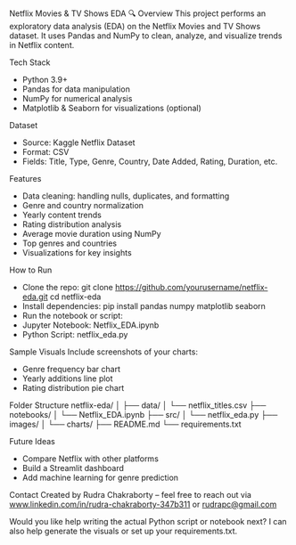 Netflix Movies & TV Shows EDA
🔍 Overview
This project performs an exploratory data analysis (EDA) on the Netflix Movies and TV Shows dataset. It uses Pandas and NumPy to clean, analyze, and visualize trends in Netflix content.

Tech Stack
- Python 3.9+
- Pandas for data manipulation
- NumPy for numerical analysis
- Matplotlib & Seaborn for visualizations (optional)

Dataset
- Source: Kaggle Netflix Dataset
- Format: CSV
- Fields: Title, Type, Genre, Country, Date Added, Rating, Duration, etc.

Features
- Data cleaning: handling nulls, duplicates, and formatting
- Genre and country normalization
- Yearly content trends
- Rating distribution analysis
- Average movie duration using NumPy
- Top genres and countries
- Visualizations for key insights

How to Run
- Clone the repo:
git clone https://github.com/yourusername/netflix-eda.git
cd netflix-eda
- Install dependencies:
pip install pandas numpy matplotlib seaborn
- Run the notebook or script:
- Jupyter Notebook: Netflix_EDA.ipynb
- Python Script: netflix_eda.py

Sample Visuals
Include screenshots of your charts:
- Genre frequency bar chart
- Yearly additions line plot
- Rating distribution pie chart

Folder Structure
netflix-eda/
│
├── data/
│   └── netflix_titles.csv
├── notebooks/
│   └── Netflix_EDA.ipynb
├── src/
│   └── netflix_eda.py
├── images/
│   └── charts/
├── README.md
└── requirements.txt



Future Ideas
- Compare Netflix with other platforms
- Build a Streamlit dashboard
- Add machine learning for genre prediction

Contact
Created by Rudra Chakraborty – feel free to reach out via www.linkedin.com/in/rudra-chakraborty-347b311 or rudrapc@gmail.com

Would you like help writing the actual Python script or notebook next? I can also help generate the visuals or set up your requirements.txt.
